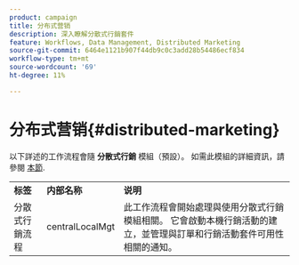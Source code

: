 ```yaml
---
product: campaign
title: 分布式营销
description: 深入瞭解分散式行銷套件
feature: Workflows, Data Management, Distributed Marketing
source-git-commit: 6464e1121b907f44db9c0c3add28b54486ecf834
workflow-type: tm+mt
source-wordcount: '69'
ht-degree: 11%

---
```



# 分布式营销{#distributed-marketing}



以下詳述的工作流程會隨 **分散式行銷** 模組（預設）。 如需此模組的詳細資訊，請參閱 [本節](../distributed-marketing/about-distributed-marketing.md).

<table> 
 <tbody> 
  <tr> 
   <td> <strong>标签</strong><br /> </td> 
   <td> <strong>内部名称</strong><br /> </td> 
   <td> <strong>说明</strong><br /> </td> 
  </tr> 
  <tr> 
   <td> <span class="uicontrol">分散式行銷流程</span> <br /> </td> 
   <td> <span class="uicontrol">centralLocalMgt</span> <br /> </td> 
   <td> 此工作流程會開始處理與使用分散式行銷模組相關。 它會啟動本機行銷活動的建立，並管理與訂單和行銷活動套件可用性相關的通知。<br /> </td> 
  </tr> 
 </tbody> 
</table>

